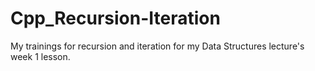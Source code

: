 # Cpp_Recursion-Iteration
My trainings for recursion and iteration for my Data Structures lecture's week 1 lesson.
